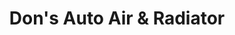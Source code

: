---
title: "Don's Auto Air & Radiator"
url: /zanesville/dons-auto-air-and-radiator/
shop: car repair
---